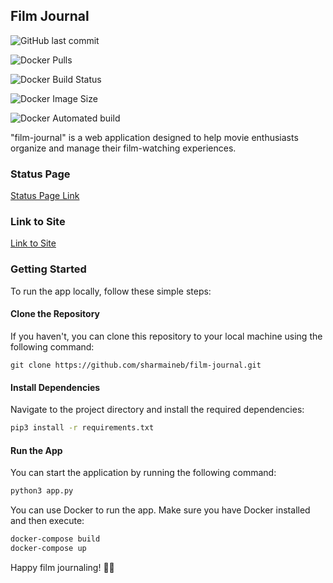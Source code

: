## Film Journal

![GitHub last commit](https://img.shields.io/github/last-commit/sharmaineb/film-journal)

![Docker Pulls](https://img.shields.io/docker/pulls/sharshar7/film-journal)

![Docker Build Status](https://img.shields.io/docker/pulls/sharshar7/film-journal)

![Docker Image Size](https://img.shields.io/docker/pulls/sharshar7/film-journal)

![Docker Automated build](https://img.shields.io/docker/pulls/sharshar7/film-journal)




"film-journal" is a web application designed to help movie enthusiasts organize and manage their film-watching experiences. 

### Status Page
[Status Page Link](https://stats.uptimerobot.com/ZxZ8nCPQOR/795385174)

### Link to Site
[Link to Site](https://film-journal-app.dev.shaaaarmaineb.me/)

### Getting Started

To run the app locally, follow these simple steps:

#### Clone the Repository

If you haven't, you can clone this repository to your local machine using the following command:

```
git clone https://github.com/sharmaineb/film-journal.git
```

#### Install Dependencies

Navigate to the project directory and install the required dependencies:

```bash
pip3 install -r requirements.txt
```

#### Run the App

You can start the application by running the following command:

```bash
python3 app.py
```
You can use Docker to run the app. Make sure you have Docker installed and then execute:

```bash
docker-compose build
docker-compose up
```
Happy film journaling! 🎥📝
